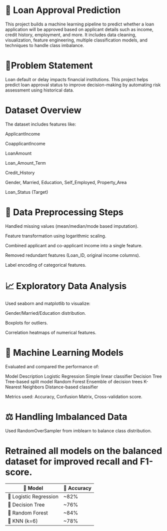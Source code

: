 # 🏦 Loan Approval Prediction

This project builds a machine learning pipeline to predict whether a loan application will be approved based on applicant details such as income, credit history, employment, and more. It includes data cleaning, visualization, feature engineering, multiple classification models, and techniques to handle class imbalance.

# 📌Problem Statement
Loan default or delay impacts financial institutions. This project helps predict loan approval status to improve decision-making by automating risk assessment using historical data.

# Dataset Overview
The dataset includes features like:

ApplicantIncome

CoapplicantIncome

LoanAmount

Loan_Amount_Term

Credit_History

Gender, Married, Education, Self_Employed, Property_Area

Loan_Status (Target)

# 🔧 Data Preprocessing Steps
Handled missing values (mean/median/mode based imputation).

Feature transformation using logarithmic scaling.

Combined applicant and co-applicant income into a single feature.

Removed redundant features (Loan_ID, original income columns).

Label encoding of categorical features.

# 📈 Exploratory Data Analysis
Used seaborn and matplotlib to visualize:

Gender/Married/Education distribution.

Boxplots for outliers.

Correlation heatmaps of numerical features.

# 🤖 Machine Learning Models
Evaluated and compared the performance of:

Model	Description
Logistic Regression	Simple linear classifier
Decision Tree	Tree-based split model
Random Forest	Ensemble of decision trees
K-Nearest Neighbors	Distance-based classifier

Metrics used: Accuracy, Confusion Matrix, Cross-validation score.

# ⚖️ Handling Imbalanced Data
Used RandomOverSampler from imblearn to balance class distribution.

# Retrained all models on the balanced dataset for improved recall and F1-score.
| 🧠 Model               | 🎯 Accuracy |
| ---------------------- | ----------- |
| 🧮 Logistic Regression | \~82%       |
| 🌳 Decision Tree       | \~76%       |
| 🌲 Random Forest       | \~84%       |
| 👣 KNN (k=6)           | \~78%       |


